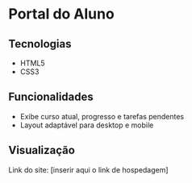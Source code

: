 # Portal do Aluno

## Tecnologias
- HTML5
- CSS3

## Funcionalidades
- Exibe curso atual, progresso e tarefas pendentes
- Layout adaptável para desktop e mobile

## Visualização
Link do site: [inserir aqui o link de hospedagem]
